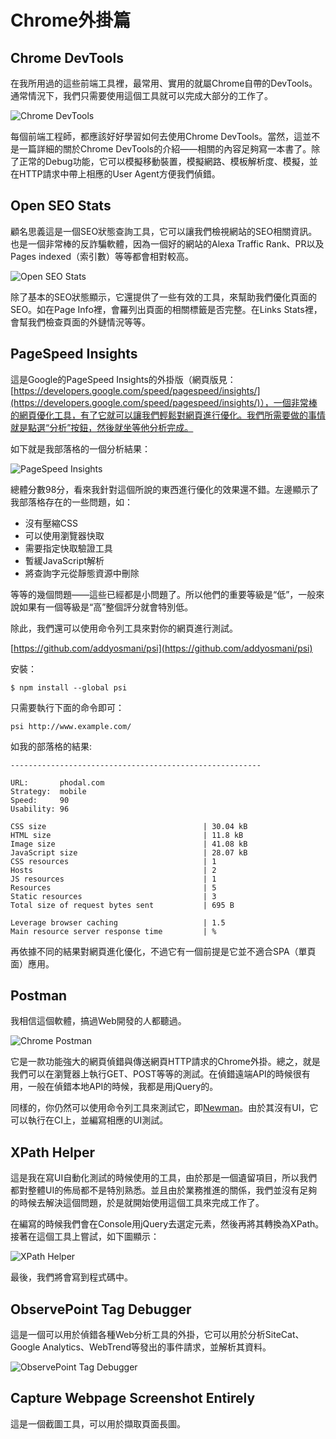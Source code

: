Chrome外掛篇
===

Chrome DevTools
---

在我所用過的這些前端工具裡，最常用、實用的就屬Chrome自帶的DevTools。通常情況下，我們只需要使用這個工具就可以完成大部分的工作了。

![Chrome DevTools](http://toolbox.phodal.com/images/fe-plugins/dev-tool.jpg)

每個前端工程師，都應該好好學習如何去使用Chrome DevTools。當然，這並不是一篇詳細的關於Chrome DevTools的介紹——相關的內容足夠寫一本書了。除了正常的Debug功能，它可以模擬移動裝置，模擬網路、模板解析度、模擬，並在HTTP請求中帶上相應的User Agent方便我們偵錯。

Open SEO Stats
---

顧名思義這是一個SEO狀態查詢工具，它可以讓我們檢視網站的SEO相關資訊。也是一個非常棒的反詐騙軟體，因為一個好的網站的Alexa Traffic Rank、PR以及Pages indexed（索引數）等等都會相對較高。

![Open SEO Stats](http://toolbox.phodal.com/images/fe-plugins/seo-stats.jpg)

除了基本的SEO狀態顯示，它還提供了一些有效的工具，來幫助我們優化頁面的SEO。如在Page Info裡，會羅列出頁面的相關標籤是否完整。在Links Stats裡，會幫我們檢查頁面的外鏈情況等等。

PageSpeed Insights
---

這是Google的PageSpeed Insights的外掛版（網頁版見： [https://developers.google.com/speed/pagespeed/insights/](https://developers.google.com/speed/pagespeed/insights/)），一個非常棒的網頁優化工具，有了它就可以讓我們輕鬆對網頁進行優化。我們所需要做的事情就是點選“分析”按鈕，然後就坐等他分析完成。

如下就是我部落格的一個分析結果：

![PageSpeed Insights](http://toolbox.phodal.com/images/fe-plugins/pagespeed.jpg)

總體分數98分，看來我針對這個所說的東西進行優化的效果還不錯。左邊顯示了我部落格存在的一些問題，如：

 - 沒有壓縮CSS
 - 可以使用瀏覽器快取
 - 需要指定快取驗證工具
 - 暫緩JavaScript解析
 - 將查詢字元從靜態資源中刪除

等等的幾個問題——這些已經都是小問題了。所以他們的重要等級是“低”，一般來說如果有一個等級是“高”整個評分就會特別低。

除此，我們還可以使用命令列工具來對你的網頁進行測試。

[https://github.com/addyosmani/psi](https://github.com/addyosmani/psi)

安裝：

``` shell
$ npm install --global psi
```

只需要執行下面的命令即可：

``` shell
psi http://www.example.com/
```

如我的部落格的結果:

``` shell
--------------------------------------------------------

URL:       phodal.com
Strategy:  mobile
Speed:     90
Usability: 96

CSS size                                   | 30.04 kB
HTML size                                  | 11.8 kB
Image size                                 | 41.08 kB
JavaScript size                            | 28.07 kB
CSS resources                              | 1
Hosts                                      | 2
JS resources                               | 1
Resources                                  | 5
Static resources                           | 3
Total size of request bytes sent           | 695 B

Leverage browser caching                   | 1.5
Main resource server response time         | %
```

再依據不同的結果對網頁進化優化，不過它有一個前提是它並不適合SPA（單頁面）應用。

Postman
---

我相信這個軟體，搞過Web開發的人都聽過。

![Chrome Postman](http://toolbox.phodal.com/images/fe-plugins/postman.jpg)

它是一款功能強大的網頁偵錯與傳送網頁HTTP請求的Chrome外掛。總之，就是我們可以在瀏覽器上執行GET、POST等等的測試。在偵錯遠端API的時候很有用，一般在偵錯本地API的時候，我都是用jQuery的。

同樣的，你仍然可以使用命令列工具來測試它，即[Newman](https://github.com/postmanlabs/newman)。由於其沒有UI，它可以執行在CI上，並編寫相應的UI測試。

XPath Helper
---

這是我在寫UI自動化測試的時候使用的工具，由於那是一個遺留項目，所以我們都對整體UI的佈局都不是特別熟悉。並且由於業務推進的關係，我們並沒有足夠的時候去解決這個問題，於是就開始使用這個工具來完成工作了。

在編寫的時候我們會在Console用jQuery去選定元素，然後再將其轉換為XPath。接著在這個工具上嘗試，如下圖顯示：

![XPath Helper](http://toolbox.phodal.com/images/fe-plugins/xpath.jpg)

最後，我們將會寫到程式碼中。

ObservePoint Tag Debugger
---

這是一個可以用於偵錯各種Web分析工具的外掛，它可以用於分析SiteCat、Google Analytics、WebTrend等發出的事件請求，並解析其資料。

![ObservePoint Tag Debugger](http://toolbox.phodal.com/images/fe-plugins/observerPoint.jpg)

Capture Webpage Screenshot Entirely
---

這是一個截圖工具，可以用於擷取頁面長圖。
